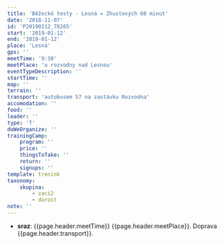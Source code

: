 ```yaml
---
title: 'Běžecké testy - Lesná = Zhustových 60 minut'
date: '2018-11-07'
id: 'P20190112_78265'
start: '2019-01-12'
end: '2019-01-12'
place: 'Lesná'
gps: ''
meetTime: '9:30'
meetPlace: 'u rozvodny nad Lesnou'
eventTypeDescription: ''
startTime: ''
map: ''
terrain: ''
transport: 'autobusem 57 na zastávku Rozvodna'
accomodation: ''
food: ''
leader: ''
type: 'T'
doWeOrganize: ''
trainingCamp:
    program: ''
    price: ''
    thingsToTake: ''
    return: ''
    signups: ''
template: trenink
taxonomy:
    skupina:
        - zaci2
        - dorost
note: ''
---
```

* **sraz**: {{page.header.meetTime}} {{page.header.meetPlace}}. Doprava {{page.header.transport}}.
